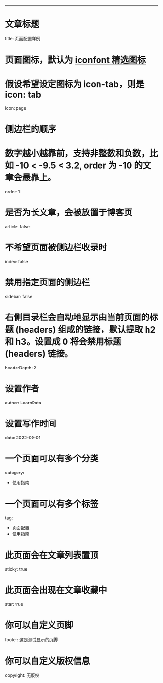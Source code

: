 ---
# 文章标题
title: 页面配置样例
# 页面图标，默认为 [iconfont 精选图标](https://theme-hope.vuejs.press/zh/guide/interface/icon.html)
# 假设希望设定图标为 icon-tab，则是 icon: tab
icon: page
# 侧边栏的顺序
# 数字越小越靠前，支持非整数和负数，比如 -10 < -9.5 < 3.2, order 为 -10 的文章会最靠上。
order: 1
# 是否为长文章，会被放置于博客页
article: false

# 不希望页面被侧边栏收录时
index: false
# 禁用指定页面的侧边栏
sidebar: false
# 右侧目录栏会自动地显示由当前页面的标题 (headers) 组成的链接，默认提取 h2 和 h3。设置成 0 将会禁用标题 (headers) 链接。
headerDepth: 2

# 设置作者
author: LearnData
# 设置写作时间
date: 2022-09-01
# 一个页面可以有多个分类
category:
  - 使用指南
# 一个页面可以有多个标签
tag:
  - 页面配置
  - 使用指南
# 此页面会在文章列表置顶
sticky: true
# 此页面会出现在文章收藏中
star: true

# 你可以自定义页脚
footer: 这是测试显示的页脚
# 你可以自定义版权信息
copyright: 无版权